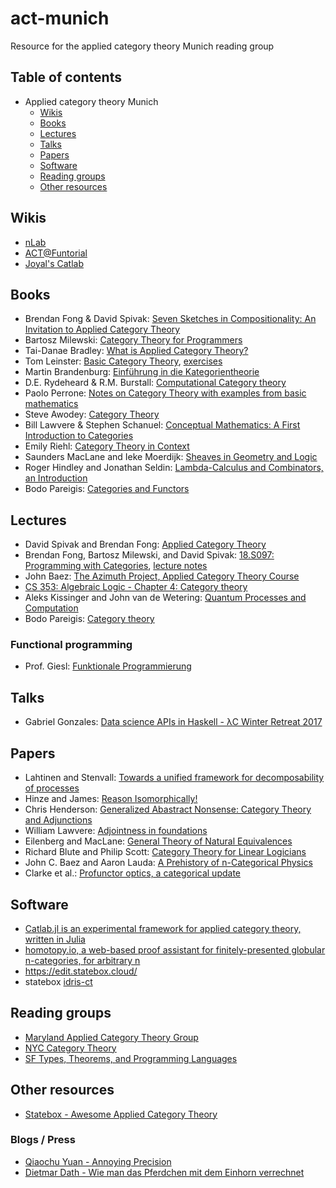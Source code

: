 # act-munich
Resource for the applied category theory Munich reading group

## Table of contents
  - Applied category theory Munich
      - [Wikis](#wikis)
      - [Books](#books)
      - [Lectures](#lectures)
      - [Talks](#talks)
      - [Papers](#papers)
      - [Software](#software)
      - [Reading groups](#reading-groups)
      - [Other resources](#other-resources)

## Wikis
  - [nLab](https://ncatlab.org/nlab/show/HomePage)
  - [ACT@Funtorial](http://wiki.functorialwiki.org/act/show/homepage)
  - [Joyal's Catlab](https://ncatlab.org/joyalscatlab/published/HomePage)
  
## Books 
  - Brendan Fong & David Spivak: [Seven Sketches in Compositionality: An Invitation to Applied Category Theory](https://arxiv.org/abs/1803.05316)
  - Bartosz Milewski: [Category Theory for Programmers](https://bartoszmilewski.com/2014/10/28/category-theory-for-programmers-the-preface/)
  - Tai-Danae Bradley: [What is Applied Category Theory?](https://arxiv.org/abs/1809.05923)
  - Tom Leinster: [Basic Category Theory](https://arxiv.org/abs/1612.09375), [exercises](https://michaelcweiss.files.wordpress.com/2019/03/leinster-exercises.pdf)
  - Martin Brandenburg: [Einführung in die Kategorientheorie](https://www.springer.com/la/book/9783662470688)
  - D.E. Rydeheard & R.M. Burstall: [Computational Category theory](http://www.cs.man.ac.uk/~david/categories/book/book.pdf)
  - Paolo Perrone: [Notes on Category Theory with examples from basic mathematics](https://arxiv.org/abs/1912.10642)
  - Steve Awodey: [Category Theory](http://angg.twu.net/tmp/2016-optativa/awodey__category_theory.pdf)
  - Bill Lawvere &  Stephen Schanuel: [Conceptual Mathematics: A First Introduction to Categories](https://s3.amazonaws.com/arena-attachments/325201/2ff932bf546d8985eb613fccf02b69c7.pdf)
  - Emily Riehl: [Category Theory in Context](http://www.math.jhu.edu/~eriehl/context.pdf)
  - Saunders MacLane and Ieke Moerdijk: [Sheaves in Geometry and Logic](https://www.springer.com/de/book/9780387977102)
  - Roger Hindley and Jonathan Seldin: [Lambda-Calculus and Combinators,
an Introduction](https://www.cin.ufpe.br/~djo/files/Lambda-Calculus%20and%20Combinators.pdf)
  - Bodo Pareigis: [Categories and Functors](https://epub.ub.uni-muenchen.de/7244/1/7244.pdf)
  
## Lectures
  - David Spivak and Brendan Fong: [Applied Category Theory](https://ocw.mit.edu/courses/mathematics/18-s097-applied-category-theory-january-iap-2019/)
  - Brendan Fong, Bartosz Milewski, and David Spivak: [18.S097: Programming with Categories](http://brendanfong.com/programmingcats.html), [lecture notes](http://brendanfong.com/programmingcats_files/cats4progs-DRAFT.pdf)
  - John Baez: [The Azimuth Project, Applied Category Theory Course](https://www.azimuthproject.org/azimuth/show/Applied+Category+Theory+Course)
  - [CS 353: Algebraic Logic - Chapter 4: Category theory](http://boole.stanford.edu/cs353/handouts/book4.pdf)
  -  Aleks Kissinger and John van de Wetering: [Quantum Processes and Computation](http://www.cs.ru.nl/A.Kissinger/teaching/qpc2019/)
  - Bodo Pareigis: [Category theory](http://www.mathematik.uni-muenchen.de/~pareigis/Vorlesungen/04SS/Cats1.pdf)
  
### Functional programming
  - Prof. Giesl: [Funktionale Programmierung](https://video.fsmpi.rwth-aachen.de/12ss-funkprog)
  
## Talks
  - Gabriel Gonzales: [Data science APIs in Haskell - λC Winter Retreat 2017](https://www.youtube.com/watch?v=pXjBcoe3M2s)
  
## Papers
  - Lahtinen and Stenvall: [Towards a unified framework for decomposability of processes](https://arxiv.org/abs/1606.05529)
  - Hinze and James: [Reason Isomorphically!](http://www.cs.ox.ac.uk/people/daniel.james/iso/iso.pdf)
  - Chris Henderson: [Generalized Abastract Nonsense: Category Theory and Adjunctions](http://www.math.uchicago.edu/~may/VIGRE/VIGRE2008/REUPapers/Henderson.pdf)
  - William Lawvere: [Adjointness in foundations](http://www.tac.mta.ca/tac/reprints/articles/16/tr16abs.html)
  - Eilenberg and MacLane: [General Theory of Natural Equivalences](https://www.ams.org/journals/tran/1945-058-00/S0002-9947-1945-0013131-6/S0002-9947-1945-0013131-6.pdf)
  - Richard Blute and Philip Scott: [Category Theory for Linear Logicians](http://www.csi.uottawa.ca/~phil/papers/catsurv.web.pdf)
  - John C. Baez and Aaron Lauda: [A Prehistory of n-Categorical Physics](http://math.ucr.edu/home/baez/history.pdf)
  - Clarke et al.: [Profunctor optics, a categorical update](https://arxiv.org/pdf/2001.07488.pdf)
  
## Software
  * [Catlab.jl is an experimental framework for applied category theory, written in Julia](https://github.com/epatters/Catlab.jl)
  * [homotopy.io, a web-based proof assistant for finitely-presented globular n-categories, for arbitrary n](https://homotopy.io/)
  * https://edit.statebox.cloud/
  * statebox [idris-ct](https://github.com/statebox/idris-ct)

## Reading groups
  * [Maryland Applied Category Theory Group](https://mdcats.github.io/)
  * [NYC Category Theory](https://www.meetup.com/Category_Theory/)
  * [SF Types, Theorems, and Programming Languages](https://www.meetup.com/SF-Types-Theorems-and-Programming-Languages/)
  
## Other resources
  * [Statebox - Awesome Applied Category Theory](https://github.com/statebox/awesome-applied-category-theory)
### Blogs / Press
  * [Qiaochu Yuan - Annoying Precision](https://qchu.wordpress.com/)
  * [Dietmar Dath - Wie man das Pferdchen mit dem Einhorn verrechnet](https://www.faz.net/aktuell/karriere-hochschule/dank-wojewodski-bedeutet-das-gleichheitszeichen-nicht-mehr-dasselbe-15291106.html)
